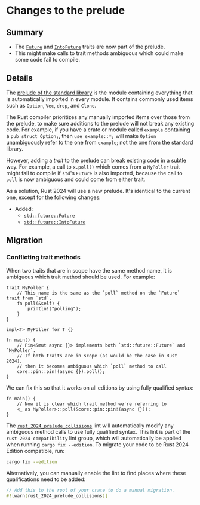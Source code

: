 # Changes to the prelude

## Summary

- The [`Future`] and [`IntoFuture`] traits are now part of the prelude.
- This might make calls to trait methods ambiguous which could make some code fail to compile.

[`Future`]: ../../std/future/trait.Future.html
[`IntoFuture`]: ../../std/future/trait.IntoFuture.html

## Details

The [prelude of the standard library](../../std/prelude/index.html) is the module containing everything that is automatically imported in every module.
It contains commonly used items such as `Option`, `Vec`, `drop`, and `Clone`.

The Rust compiler prioritizes any manually imported items over those from the prelude,
to make sure additions to the prelude will not break any existing code.
For example, if you have a crate or module called `example` containing a `pub struct Option;`,
then `use example::*;` will make `Option` unambiguously refer to the one from `example`;
not the one from the standard library.

However, adding a _trait_ to the prelude can break existing code in a subtle way.
For example, a call to `x.poll()` which comes from a `MyPoller` trait might fail to compile if `std`'s `Future` is also imported, because the call to `poll` is now ambiguous and could come from either trait.

As a solution, Rust 2024 will use a new prelude.
It's identical to the current one, except for the following changes:

- Added:
    - [`std::future::Future`][`Future`]
    - [`std::future::IntoFuture`][`IntoFuture`]

## Migration

### Conflicting trait methods

When two traits that are in scope have the same method name, it is ambiguous which trait method should be used. For example:

```rust,edition2021
trait MyPoller {
    // This name is the same as the `poll` method on the `Future` trait from `std`.
    fn poll(&self) {
        println!("polling");
    }
}

impl<T> MyPoller for T {}

fn main() {
    // Pin<&mut async {}> implements both `std::future::Future` and `MyPoller`.
    // If both traits are in scope (as would be the case in Rust 2024),
    // then it becomes ambiguous which `poll` method to call
    core::pin::pin!(async {}).poll();
}
```

We can fix this so that it works on all editions by using fully qualified syntax:

```rust,ignore
fn main() {
    // Now it is clear which trait method we're referring to
    <_ as MyPoller>::poll(&core::pin::pin!(async {}));
}
```

The [`rust_2024_prelude_collisions`] lint will automatically modify any ambiguous method calls to use fully qualified syntax. This lint is part of the `rust-2024-compatibility` lint group, which will automatically be applied when running `cargo fix --edition`. To migrate your code to be Rust 2024 Edition compatible, run:

```sh
cargo fix --edition
```

Alternatively, you can manually enable the lint to find places where these qualifications need to be added:

```rust
// Add this to the root of your crate to do a manual migration.
#![warn(rust_2024_prelude_collisions)]
```

[`rust_2024_prelude_collisions`]: ../../rustc/lints/listing/allowed-by-default.html#rust-2024-prelude-collisions
